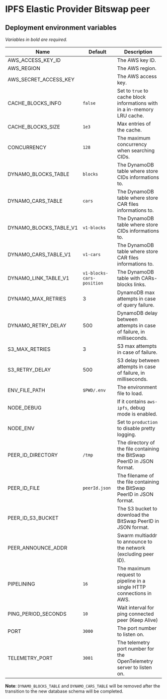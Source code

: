 # IPFS Elastic Provider Bitswap peer

## Deployment environment variables

_Variables in bold are required._

| Name                  | Default       | Description                                                              |
| --------------------- | ------------- | ------------------------------------------------------------------------ |
| AWS_ACCESS_KEY_ID     |               | The AWS key ID.                                                          |
| AWS_REGION            |               | The AWS region.                                                          |
| AWS_SECRET_ACCESS_KEY |               | The AWS access key.                                                      |
| CACHE_BLOCKS_INFO     | `false`       | Set to `true` to cache block informations with in a in-memory LRU cache. |
| CACHE_BLOCKS_SIZE     | `1e3`         | Max entries of the cache.                                                |
| CONCURRENCY           | `128`         | The maximum concurrency when searching CIDs.                             |
| DYNAMO_BLOCKS_TABLE   | `blocks`      | The DynamoDB table where store CIDs informations to.                     |
| DYNAMO_CARS_TABLE     | `cars`        | The DynamoDB table where store CAR files informations to.                |
| DYNAMO_BLOCKS_TABLE_V1| `v1-blocks`      | The DynamoDB table where store CIDs informations to.                  |
| DYNAMO_CARS_TABLE_V1  | `v1-cars`        | The DynamoDB table where store CAR files informations to.             |
| DYNAMO_LINK_TABLE_V1  | `v1-blocks-cars-position` | The DynamoDB table with CARs-blocks links.                            |
| DYNAMO_MAX_RETRIES    | 3             | DynamoDB max attempts in case of query failure.                          |
| DYNAMO_RETRY_DELAY    | 500           | DynamoDB delay between attempts in case of failure, in milliseconds.     |
| S3_MAX_RETRIES        | 3             | S3 max attempts in case of failure.                                      |
| S3_RETRY_DELAY        | 500           | S3 delay between attempts in case of failure, in milliseconds.           |
| ENV_FILE_PATH         | `$PWD/.env`   | The environment file to load.                                            |
| NODE_DEBUG            |               | If it contains `aws-ipfs`, debug mode is enabled.                        |
| NODE_ENV              |               | Set to `production` to disable pretty logging.                           |
| PEER_ID_DIRECTORY     | `/tmp`        | The directory of the file containing the BitSwap PeerID in JSON format.  |
| PEER_ID_FILE          | `peerId.json` | The filename of the file containing the BitSwap PeerID in JSON format.   |
| PEER_ID_S3_BUCKET     |               | The S3 bucket to download the BitSwap PeerID in JSON format.             |
| PEER_ANNOUNCE_ADDR    |               | Swarm multiaddr to announce to the network (excluding peer ID).          |
| PIPELINING            | `16`          | The maximum request to pipeline in a single HTTP connections in AWS.     |
| PING_PERIOD_SECONDS   | `10`          | Wait interval for ping connected peer (Keep Alive)                       |
| PORT                  | `3000`        | The port number to listen on.                                            |
| TELEMETRY_PORT        | `3001`        | The telemetry port number for the OpenTelemetry server to listen on.     |

**Note**: `DYNAMO_BLOCKS_TABLE` and `DYNAMO_CARS_TABLE` will be removed after the transition to the new database schema will be completed.
